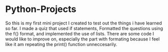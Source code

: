 # Python-Projects
So this is my first mini project I created to test out the things i have learned so far.
I made a quiz that used if statements,
Formatted the questions using the f{} format,
and implemented the use of lists.
There are some code I would like to improve on, especially the part with formating because I feel like it am repeating the print() function unneccesarily.
